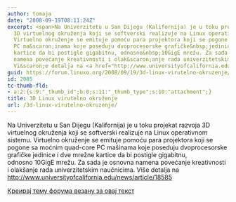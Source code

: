 ```yaml
---
author: tomaja
date: "2008-09-19T08:11:24Z"
excerpt: <span>Na Univerzitetu u San Dijegu (Kalifornija) je u toku projekat razvoja
  3D virtuelnog okruženja koji se softverski realizuje na Linux operativnom sistemu.
  Virtuelno okruženje se emituje pomoću para projektora koji se pogone sa moćnim&nbsp;quad-core
  PC ma&scaron;inama koje poseduju dvoprocesorske grafičke&nbsp;jedinice i dve mrežne
  kartice da bi postigle gigabitnu, odnosno&nbsp;10GigE mrežu. Za sada je osnovna
  namena povećanje kreativnosti i olak&scaron;anje rada univerzitetskim naučnicima.
  Vi&scaron;e detalja na <a href="http://www.universityofcalifornia.edu/news/article/18585">http://www.universityofcalifornia.edu/news/article/18585</a></span>
guid: https://forum.linuxo.org/2008/09/19/3d-linux-virutelno-okruzenje/
id: 2085
tc-thumb-fld:
- a:2:{s:9:"_thumb_id";b:0;s:11:"_thumb_type";s:10:"attachment";}
title: 3D Linux virutelno okruženje
url: /3d-linux-virutelno-okruzenje/
---
```

<span>Na Univerzitetu u San Dijegu (Kalifornija) je u toku projekat razvoja 3D virtuelnog okruženja koji se softverski realizuje na Linux operativnom sistemu. Virtuelno okruženje se emituje pomoću para projektora koji se pogone sa moćnim&nbsp;quad-core PC ma&scaron;inama koje poseduju dvoprocesorske grafičke&nbsp;jedinice i dve mrežne kartice da bi postigle gigabitnu, odnosno&nbsp;10GigE mrežu. Za sada je osnovna namena povećanje kreativnosti i olak&scaron;anje rada univerzitetskim naučnicima. Vi&scaron;e detalja na <a href="http://www.universityofcalifornia.edu/news/article/18585">http://www.universityofcalifornia.edu/news/article/18585</a></span><!--break-->

[Креирај тему форума везану за овај текст](https://linuxo.org/nova-tema-na-forumu/?se_pid=2085)